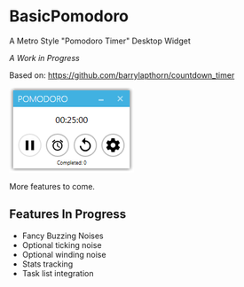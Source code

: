 # BasicPomodoro
A Metro Style "Pomodoro Timer" Desktop Widget

*A Work in Progress*

Based on: https://github.com/barrylapthorn/countdown_timer

![example](https://github.com/zleight1/basicpomodoro/raw/master/example.png)

More features to come.

## Features In Progress

- Fancy Buzzing Noises
- Optional ticking noise
- Optional winding noise
- Stats tracking
- Task list integration